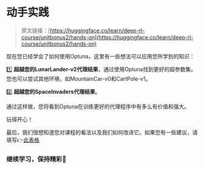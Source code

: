 # 动手实践

> 原文链接：[https://huggingface.co/learn/deep-rl-course/unitbonus2/hands-on](https://huggingface.co/learn/deep-rl-course/unitbonus2/hands-on)

现在您已经学会了如何使用Optuna，这里有一些想法可以应用您所学到的知识：

1️⃣ **超越您的LunarLander-v2代理结果**，通过使用Optuna找到更好的超参数集。您也可以尝试其他环境，如MountainCar-v0和CartPole-v1。

2️⃣ **超越您的SpaceInvaders代理结果**。

通过这样做，您将看到Optuna在训练更好的代理程序中有多么有价值和强大。

玩得开心！

最后，我们很想知道您对课程的看法以及我们如何改进它。如果您有一些建议，请填写👉[此表格](https://forms.gle/BzKXWzLAGZESGNaE9)

### 继续学习，保持精彩🤗
